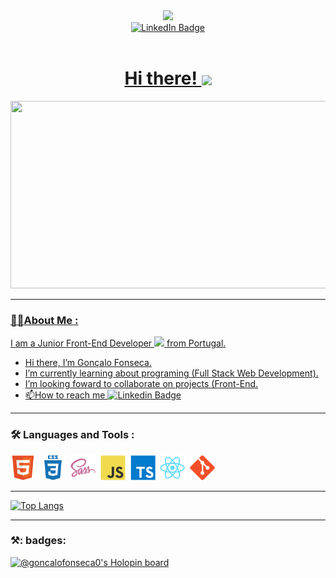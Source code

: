 
<div id="header" align="center">
  <img src="https://media.giphy.com/media/Tgw604MyLJnDtbi4t0/giphy.gif" width="100"/>
  <div id="badges" align="center">
  <a href="https://www.linkedin.com/in/gon%C3%A7alo-fonseca-269025225/">
    <img src="https://img.shields.io/badge/LinkedIn-blue?style=for-the-badge&logo=linkedin&logoColor=white" alt="LinkedIn Badge"/>
</div>
 <img src="https://komarev.com/ghpvc/?username=GoncaloFonseca0&style=flat-square&color=blue" alt=""/>
  <h1>
  Hi there!
  <img src="https://media.giphy.com/media/hvRJCLFzcasrR4ia7z/giphy.gif" align="center" width="30px"/>
</h1>
</div>

<div align="center">
  <img src="https://media.giphy.com/media/dWesBcTLavkZuG35MI/giphy.gif" width="600" height="300"/>
</div>

---

### :man_technologist:About Me :

I am a Junior Front-End Developer <img src="https://media.giphy.com/media/WUlplcMpOCEmTGBtBW/giphy.gif" width="30"> from Portugal.


- Hi there, I’m Gonçalo Fonseca.
- I’m currently learning about programing (Full Stack Web Development).
- I’m looking foward to collaborate on projects (Front-End.
- :mailbox:How to reach me [![Linkedin Badge](https://img.shields.io/badge/-Gonçalo-blue?style=flat&logo=Linkedin&logoColor=white)](https://www.linkedin.com/in/gon%C3%A7alo-fonseca-269025225/")

---

### :hammer_and_wrench: Languages and Tools :
<div>
 <img src="https://github.com/devicons/devicon/blob/master/icons/html5/html5-original.svg" title="HTML5" alt="HTML" width="40" height="40"/>&nbsp;
   <img src="https://github.com/devicons/devicon/blob/master/icons/css3/css3-plain-wordmark.svg"  title="CSS3" alt="CSS" width="40" height="40"/>&nbsp;
    <img src="https://github.com/devicons/devicon/blob/master/icons/sass/sass-original.svg" title="Sass" alt="Sass" width="40" height="40"/>&nbsp;
   <img src="https://github.com/devicons/devicon/blob/master/icons/javascript/javascript-original.svg" title="JavaScript" alt="JavaScript" width="40" height="40"/>&nbsp;
<img src="https://github.com/devicons/devicon/blob/master/icons/typescript/typescript-plain.svg" title="TypeScript" alt="TypeScript" width="40" height"40"/>&nbsp;
  <img src="https://github.com/devicons/devicon/blob/master/icons/react/react-original.svg" title="React" alt="React" width="40" height"40"/>&nbsp;
  <img src="https://github.com/devicons/devicon/blob/master/icons/git/git-original.svg" title="Git" alt="Git" width="40" height="40"/>&nbsp; 
  </div>
 
 ---
  
 [![Top Langs](https://github-readme-stats.vercel.app/api/top-langs/?username=GoncaloFonseca0&layout=compact&theme=vision-friendly-dark)](https://github.com/GoncaloFonseca0/github-readme-stats)
 
 
 ---
 
 
 ### ⚒️: badges:
 
 [![@goncalofonseca0's Holopin board](https://holopin.me/goncalofonseca0)](https://holopin.io/@goncalofonseca0) 

 
<!---
GoncaloFonseca0/GoncaloFonseca0 is a ✨ special ✨ repository because its `README.md` (this file) appears on your GitHub profile.
You can click the Preview link to take a look at your changes.
--->
